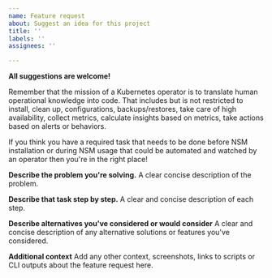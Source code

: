 ```yaml
---
name: Feature request
about: Suggest an idea for this project
title: ''
labels: ''
assignees: ''

---
```


**All suggestions are welcome!**

Remember that the mission of a Kubernetes operator is to translate human operational knowledge into code. That includes but is not restricted to install, clean up, configurations, backups/restores, take care of high availability, collect metrics, calculate insights based on metrics, take actions based on alerts or behaviors.

If you think you have a required task that needs to be done before NSM installation or during NSM usage that could be automated and watched by an operator then you're in the right place!

**Describe the problem you're solving.**
A clear concise description of the problem.

**Describe that task step by step.**
A clear and concise description of each step.

**Describe alternatives you've considered or would consider**
A clear and concise description of any alternative solutions or features you've considered.

**Additional context**
Add any other context, screenshots, links to scripts or CLI outputs about the feature request here.
